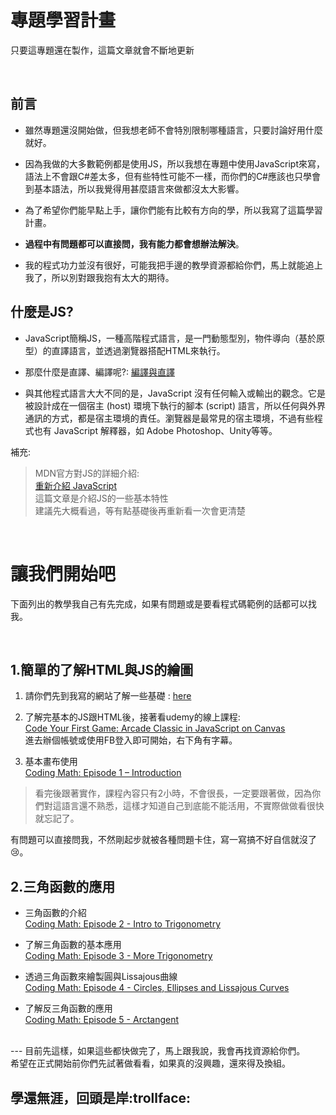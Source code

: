 # 專題學習計畫

只要這專題還在製作，這篇文章就會不斷地更新

<br>

## 前言
- 雖然專題還沒開始做，但我想老師不會特別限制哪種語言，只要討論好用什麼就好。


- 因為我做的大多數範例都是使用JS，所以我想在專題中使用JavaScript來寫，語法上不會跟C#差太多，但有些特性可能不一樣，而你們的C#應該也只學會到基本語法，所以我覺得用甚麼語言來做都沒太大影響。


- 為了希望你們能早點上手，讓你們能有比較有方向的學，所以我寫了這篇學習計畫。


- **過程中有問題都可以直接問，我有能力都會想辦法解決**。


- 我的程式功力並沒有很好，可能我把手邊的教學資源都給你們，馬上就能追上我了，所以別對跟我抱有太大的期待。


## 什麼是JS?

- JavaScript簡稱JS，一種高階程式語言，是一門動態型別，物件導向（基於原型）的直譯語言，並透過瀏覽器搭配HTML來執行。


- 那麼什麼是直譯、編譯呢?: [編譯與直譯](https://goo.gl/ZNfCwD)


- 與其他程式語言大大不同的是，JavaScript 沒有任何輸入或輸出的觀念。它是被設計成在一個宿主 (host) 環境下執行的腳本 (script) 語言，所以任何與外界通訊的方式，都是宿主環境的責任。瀏覽器是最常見的宿主環境，不過有些程式也有 JavaScript 解釋器，如 Adobe Photoshop、Unity等等。

補充:
>MDN官方對JS的詳細介紹:<br>
[重新介紹 JavaScript](https://goo.gl/KRM8q9)<br>
這篇文章是介紹JS的一些基本特性<br>
建議先大概看過，等有點基礎後再重新看一次會更清楚


<br>

# 讓我們開始吧
下面列出的教學我自己有先完成，如果有問題或是要看程式碼範例的話都可以找我。

<br>

## 1.簡單的了解HTML與JS的繪圖

1. 請你們先到我寫的網站了解一些基礎 : [here](http://davidhsu666.com/category/series/codingmath)


2. 了解完基本的JS跟HTML後，接著看udemy的線上課程:<br>
    [Code Your First Game: Arcade Classic in JavaScript on Canvas](https://www.udemy.com/code-your-first-game/)<br>
    進去辦個帳號或使用FB登入即可開始，右下角有字幕。


3. 基本畫布使用<br>
[Coding Math: Episode 1 – Introduction](https://goo.gl/VjTTfr)

>看完後跟著實作，課程內容只有2小時，不會很長，一定要跟著做，因為你們對這語言還不熟悉，這樣才知道自己到底能不能活用，不實際做做看很快就忘記了。

有問題可以直接問我，不然剛起步就被各種問題卡住，寫一寫搞不好自信就沒了:cry:。


## 2.三角函數的應用

- 三角函數的介紹<br>
[Coding Math: Episode 2 - Intro to Trigonometry](https://goo.gl/6FWkX8)


- 了解三角函數的基本應用<br>
[Coding Math: Episode 3 - More Trigonometry](https://goo.gl/6yFqdm)


- 透過三角函數來繪製圓與Lissajous曲線<br>
[Coding Math: Episode 4 - Circles, Ellipses and Lissajous Curves](https://goo.gl/acJgY3)


- 了解反三角函數的應用<br>
[Coding Math: Episode 5 - Arctangent](https://goo.gl/nHzAUL)

<br>
---
目前先這樣，如果這些都快做完了，馬上跟我說，我會再找資源給你們。

<br>
希望在正式開始前你們先試著做看看，如果真的沒興趣，還來得及換組。

## 學還無涯，回頭是岸:trollface: